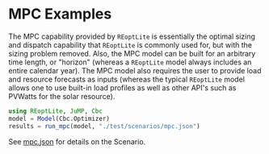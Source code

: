 # MPC Examples
The MPC capability provided by `REoptLite` is essentially the optimal sizing and dispatch capability that `REoptLite` is commonly used for, but with the sizing problem removed. Also, the MPC model can be built for an arbitrary time length, or "horizon" (whereas a `REoptLite` model always includes an entire calendar year). The MPC model also requires the user to provide load and resource forecasts as inputs (whereas the typical `REoptLite` model allows one to use built-in load profiles as well as other API's such as PVWatts for the solar resource).

```julia
using REoptLite, JuMP, Cbc
model = Model(Cbc.Optimizer)
results = run_mpc(model, "./test/scenarios/mpc.json")
```
See [mpc.json](https://github.com/NREL/REoptLite/blob/master/test/scenarios/mpc.json) for details on the Scenario.